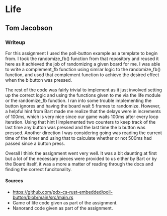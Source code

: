 # Life

## Tom Jacobson

### Writeup

For this assignment I used the poll-button example as a template to begin from. I took the randomize_fb() function from that repository and reused it here as it achieved the job of randomizing a given board for me. I was able to write a complement_fb function using similar logic to the randomize_fb() function, and used that complement function to achieve the desired effect when the b button was pressed.  

The rest of the code was fairly trivial to implement as it just involved setting up the correct logic and using the functions given to me via the life module or the randomize_fb function. I ran into some trouble implementing the button ignores and having the board wait 5 frames to randomize. However, a helpful hint from Bart made me realize that the delays were in increments of 100ms, which is very nice since our game waits 100ms after every loop iteration. Using that hint I implemented two counters to keep track of the last time any button was pressed and the last time the b button was pressed. Another direction I was considering going was reading the current time of the timer and using that to calculate whether or not 500ms had passed since a button press. 

Overall I think the assignment went very well. It was a bit daunting at first but a lot of the necessary pieces were provided to us either by Bart or by the Board itself, it was a more a matter of reading through the docs and finding the correct funcitonality. 

#### Sources
* https://github.com/pdx-cs-rust-embedded/poll-button/blob/main/src/main.rs
* Game of life code given as part of the assignment. 
* Nanorand code given as part of the assignment. 
